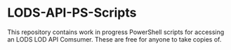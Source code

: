 # LODS-API-PS-Scripts

This repository contains work in progress PowerShell scripts for accessing an LODS LOD API Comsumer.  These are free for anyone to take copies of.
